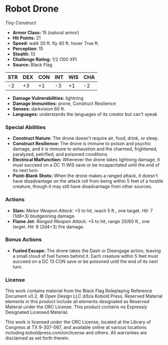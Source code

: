 # Robot Drone

*Tiny* *Construct*

- **Armor Class:** 15 (natural armor)
- **Hit Points:** 21 
- **Speed:** walk 20 ft. fly 40 ft. hover True ft.
- **Perception**: 15
- **Stealth**: 13
- **Challenge Rating:** 1/2 (100 XP)
- **Source:** Black Flag

| STR | DEX | CON | INT | WIS | CHA |
| --- | --- | --- | --- | --- | --- |
| -2 | +3 | +1 | -3 | +1 | -2 |

- **Damage Vulnerabilities:** lightning
- **Damage Immunities:** prone, Construct Resilience
- **Senses:** darkvision 60 ft.
- **Languages:** understands the languages of its creator but can't speak

### Special Abilities

- **Construct Nature:** The drone doesn't require air, food, drink, or sleep.
- **Construct Resilience:** The drone is immune to poison and psychic damage, and it is immune to exhaustion and the charmed, frightened, paralyzed, petrified, and poisoned conditions.
- **Electrical Malfunction:** Whenever the drone takes lightning damage, it must succeed on a DC 11 WIS save or be incapacitated until the end of its next turn.
- **Point-Blank Shots:** When the drone makes a ranged attack, it doesn't have disadvantage on the attack roll from being within 5 feet of a hostile creature, though it may still have disadvantage from other sources.

### Actions

- **Slam:** _Melee Weapon Attack:_ +5 to hit, reach 5 ft., one target. _Hit:_ 7 (1d8+3) bludgeoning damage.
- **Flame Jet:** _Ranged Weapon Attack:_ +5 to hit, range 20/60 ft., one target. _Hit:_ 8 (2d4+3) fire damage.

### Bonus Actions

- **Fueled Escape:** The drone takes the Dash or Disengage action, leaving a small cloud of fuel fumes behind it. Each creature within 5 feet must succeed on a DC 13 CON save or be poisoned until the end of its next turn.


### License

This work contains material from the Black Flag Roleplaying Reference Document v0.2, © Open Design LLC d/b/a Kobold Press. Reserved Material elements in this product include all elements designated as Reserved Material under the ORC License. This product contains no Expressly Designated Licensed Material.

This work is licensed under the ORC License, located at the Library of Congress at TX 9-307-067, and available online at various locations including koboldpress.com/orclicense and others. All warranties are disclaimed as set forth therein.
